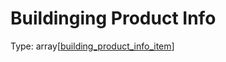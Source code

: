 
Buildinging Product Info
========================
  
Type: array[[building_product_info_item](building_product_info_item.md)]